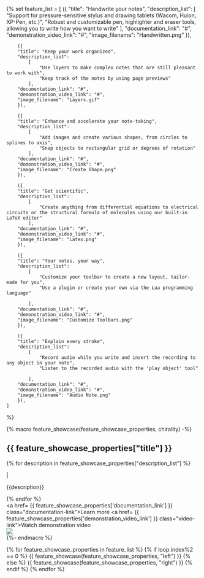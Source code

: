 {% set feature_list = 
    [
        ({
        "title": "Handwrite your notes",
        "description_list":
            [
                "Support for pressure-sensitive stylus and drawing tablets (Wacom, Huion, XP-Pen, etc.)",
                "Robust and customizable pen, highlighter and eraser tools, allowing you to write how you want to write"
            ], 
        "documentation_link": "#",
        "demonstration_video_link": "#", 
        "image_filename": "Handwritten.png"
        }),

        ({
        "title": "Keep your work organized",
        "description_list":
            [
                "Use layers to make complex notes that are still pleasant to work with",
                "Keep track of the notes by using page previews"
            ], 
        "documentation_link": "#",
        "demonstration_video_link": "#", 
        "image_filename": "Layers.gif"
        }),

        ({
        "title": "Enhance and accelerate your note-taking",
        "description_list":
            [
                "Add images and create various shapes, from circles to splines to axis",
                "Snap objects to rectangular grid or degrees of rotation"
            ], 
        "documentation_link": "#",
        "demonstration_video_link": "#",
        "image_filename": "Create Shape.png"
        }),

        ({
        "title": "Get scientific",
        "description_list":
            [
                "Create anything from differential equations to electrical circuits or the structural formula of molecules using our built-in LaTeX editor"
            ],
        "documentation_link": "#",
        "demonstration_video_link": "#",
        "image_filename": "Latex.png"
        }),
        
        ({
        "title": "Your notes, your way",
        "description_list":
            [
                "Customize your toolbar to create a new layout, tailor-made for you",
                "Use a plugin or create your own via the Lua programming language"

            ],
        "documentation_link": "#",
        "demonstration_video_link": "#",
        "image_filename": "Customize Toolbars.png"
        }),

        ({
        "title": "Explain every stroke",
        "description_list":
            [
                "Record audio while you write and insert the recording to any object in your note",
                "Listen to the recorded audio with the 'play object' tool"

            ],
        "documentation_link": "#",
        "demonstration_video_link": "#", 
        "image_filename": "Audio Note.png"
        }),
    ] 
%}

{% macro feature_showcase(feature_showcase_properties, chirality) -%}
    <div class="feature feature-{{chirality}}">
        <div class="feature-text">
            <h2>{{ feature_showcase_properties["title"] }}</h2>
            <div class="feature-description-container">
            {% for description in feature_showcase_properties["description_list"] %}
                <div class="feature-description">
                    <p class="bullet-point">|</p><p>{{description}}</p>
                </div>
            {% endfor %}
            </div>
            <div class="feature-link">
                <a href= {{ feature_showcase_properties['documentation_link'] }} class="documentation-link">Learn more</a>
                <a href= {{ feature_showcase_properties['demonstration_video_link'] }} class="video-link">Watch demonstration video</a>
            </div>
        </div>
        <img src= "/img/{{ feature_showcase_properties['image_filename'] }}">
	</div>
{%- endmacro %}

{% for feature_showcase_properties in feature_list %}
    {% if loop.index%2 == 0 %}
        {{ feature_showcase(feature_showcase_properties, "left") }}
    {% else %}
        {{ feature_showcase(feature_showcase_properties, "right") }}
    {% endif %}
{% endfor %}

